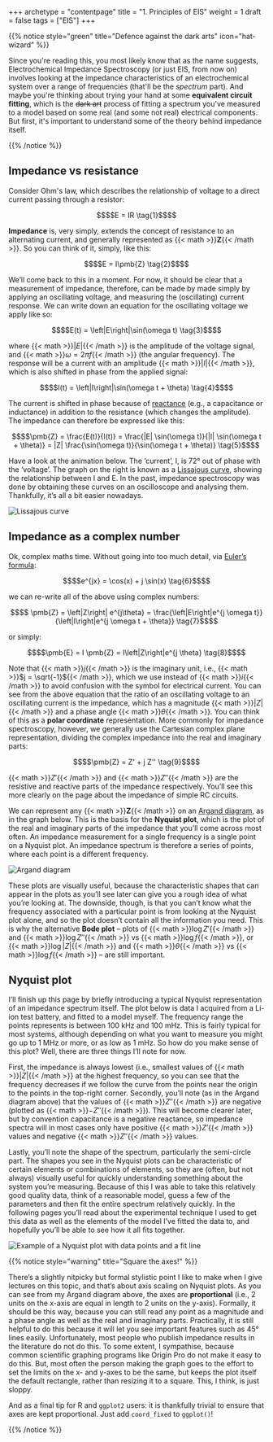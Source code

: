 +++
archetype = "contentpage"
title = "1. Principles of EIS"
weight = 1
draft = false
tags = ["EIS"]
+++

{{% notice style="green" title="Defence against the dark arts" icon="hat-wizard" %}}

Since you're reading this, you most likely know that as the name suggests, Electrochemical Impedance Spectroscopy (or just EIS, from now on) involves looking at the impedance characteristics of an electrochemical system over a range of frequencies (that'll be the *spectrum* part). And maybe you're thinking about trying your hand at some **equivalent circuit fitting**, which is the ~~dark art~~ process of fitting a spectrum you've measured to a model based on some real (and some not real) electrical components. But first, it's important to understand some of the theory behind impedance itself.

{{% /notice %}}

## Impedance vs resistance

Consider Ohm's law, which describes the relationship of voltage to a direct current passing through a resistor:

```math
$$E = IR \tag{1}$$
```

**Impedance** is, very simply, extends the concept of resistance to an alternating current, and generally represented as {{< math >}}$\pmb{Z}${{< /math >}}. So you can think of it, simply, like this:

```math
$$E = I\pmb{Z} \tag{2}$$
```

We’ll come back to this in a moment. For now, it should be clear that a measurement of impedance, therefore, can be made by made simply by applying an oscillating voltage, and measuring the (oscillating) current response. We can write down an equation for the oscillating voltage we apply like so:

```math
$$E(t) = \left|E\right|\sin(\omega t) \tag{3}$$
```

where {{< math >}}$\left|E\right|${{< /math >}} is the amplitude of the voltage signal, and {{< math >}}$\omega = 2 \pi f${{< /math >}} (the angular frequency). The response will be a current with an amplitude {{< math >}}$\left|I\right|${{< /math >}}, which is also shifted in phase from the applied signal:

```math
$$I(t) = \left|I\right|\sin(\omega t + \theta) \tag{4}$$
```

The current is shifted in phase because of [reactance](https://en.wikipedia.org/wiki/Electrical_reactance) (e.g., a capacitance or inductance) in addition to the resistance (which changes the amplitude). The impedance can therefore be expressed like this:

```math
$$\pmb{Z} = \frac{E(t)}{I(t)} = \frac{|E| \sin(\omega t)}{|I| \sin(\omega t + \theta)} = |Z| \frac{\sin(\omega t)}{\sin(\omega t + \theta)} \tag{5}$$
```

Have a look at the animation below. The ‘current’, I, is 72° out of phase with the ‘voltage’. The graph on the right is known as a [Lissajous curve](https://en.wikipedia.org/wiki/Lissajous_curve), showing the relationship between I and E. In the past, impedance spectroscopy was done by obtaining these curves on an oscilloscope and analysing them. Thankfully, it’s all a bit easier nowadays.

![Lissajous curve](/images/experimental-electrochemistry/eis/lissajous.gif?width=600px)

## Impedance as a complex number

Ok, complex maths time. Without going into too much detail, via [Euler’s formula](https://en.wikipedia.org/wiki/Euler%27s_formula):

```math
$$e^{jx} = \cos(x) + j \sin(x) \tag{6}$$
```

we can re-write all of the above using complex numbers:

```math
$$ \pmb{Z} = \left|Z\right| e^{j\theta} = \frac{\left|E\right|e^{j \omega t}}{\left|I\right|e^{j \omega t + \theta}} \tag{7}$$
```

or simply:

```math
$$\pmb{E} = I \pmb{Z} = I\left|Z\right|e^{j \theta} \tag{8}$$
```

Note that {{< math >}}$j${{< /math >}} is the imaginary unit, i.e., {{< math >}}$j = \sqrt{-1}${{< /math >}}, which we use instead of {{< math >}}$i${{< /math >}} to avoid confusion with the symbol for electrical current. You can see from the above equation that the ratio of an oscillating voltage to an oscillating current is the impedance, which has a magnitude {{< math >}}$|Z|${{< /math >}} and a phase angle {{< math >}}$\theta${{< /math >}}. You can think of this as a **polar coordinate** representation. More commonly for impedance spectroscopy, however, we generally use the Cartesian complex plane representation, dividing the complex impedance into the real and imaginary parts:

```math
$$\pmb{Z} = Z' + j Z'' \tag{9}$$
```

{{< math >}}$Z'${{< /math >}} and {{< math >}}$Z''${{< /math >}} are the resistive and reactive parts of the impedance respectively. You’ll see this more clearly on the page about the impedance of simple RC circuits.

We can represent any {{< math >}}$\pmb{Z}${{< /math >}} on an [Argand diagram](https://en.wikipedia.org/wiki/Complex_plane), as in the graph below. This is the basis for the **Nyquist plot**, which is the plot of the real and imaginary parts of the impedance that you’ll come across most often. An impedance measurement for a single frequency is a single point on a Nyquist plot. An impedance spectrum is therefore a series of points, where each point is a different frequency.

![Argand diagram](/images/experimental-electrochemistry/eis/argand.png?width=300px)

These plots are visually useful, because the characteristic shapes that can appear in the plots as you’ll see later can give you a rough idea of what you’re looking at. The downside, though, is that you can’t know what the frequency associated with a particular point is from looking at the Nyquist plot alone, and so the plot doesn’t contain all the information you need. This is why the alternative **Bode plot** – plots of {{< math >}}$\log Z'${{< /math >}} and {{< math >}}$\log Z''${{< /math >}} vs {{< math >}}$\log f${{< /math >}}, or {{< math >}}$\log |Z|${{< /math >}} and {{< math >}}$\theta${{< /math >}} vs {{< math >}}$\log f${{< /math >}} – are still important.

## Nyquist plot

I’ll finish up this page by briefly introducing a typical Nyquist representation of an impedance spectrum itself. The plot below is data I acquired from a Li-ion test battery, and fitted to a model myself. The frequency range the points represents is between 100 kHz and 100 mHz. This is fairly typical for most systems, although depending on what you want to measure you might go up to 1 MHz or more, or as low as 1 mHz. So how do you make sense of this plot? Well, there are three things I’ll note for now.

First, the impedance is always lowest (i.e., smallest values of {{< math >}}$|Z|${{< /math >}} at the highest frequency, so you can see that the frequency decreases if we follow the curve from the points near the origin to the points in the top-right corner. Secondly, you’ll note (as in the Argand diagram above) that the values of {{< math >}}$Z''${{< /math >}} are negative (plotted as {{< math >}}$-Z''${{< /math >}}). This will become clearer later, but by convention capacitance is a negative reactance, so impedance spectra will in most cases only have positive {{< math >}}$Z’${{< /math >}} values and negative {{< math >}}$Z''${{< /math >}} values.

Lastly, you’ll note the shape of the spectrum, particularly the semi-circle part. The shapes you see in the Nyquist plots can be characteristic of certain elements or combinations of elements, so they are (often, but not always) visually useful for quickly understanding something about the system you’re measuring. Because of this I was able to take this relatively good quality data, think of a reasonable model, guess a few of the parameters and then fit the entire spectrum relatively quickly. In the following pages you’ll read about the experimental technique I used to get this data as well as the elements of the model I’ve fitted the data to, and hopefully you’ll be able to see how it all fits together.

![Example of a Nyquist plot with data points and a fit line](/images/experimental-electrochemistry/eis/ISfit-larger.png?width=300px "Example of a Nyquist plot with data points and a fit line")

{{% notice style="warning" title="Square the axes!" %}}

There’s a slightly nitpicky but formal stylistic point I like to make when I give lectures on this topic, and that’s about axis scaling on Nyquist plots. As you can see from my Argand diagram above, the axes are **proportional** (i.e., 2 units on the x-axis are equal in length to 2 units on the y-axis). Formally, it should be this way, because you can still read any point as a magnitude and a phase angle as well as the real and imaginary parts. Practically, it is still helpful to do this because it will let you see important features such as 45° lines easily. Unfortunately, most people who publish impedance results in the literature do not do this. To some extent, I sympathise, because common scientific graphing programs like Origin Pro do not make it easy to do this. But, most often the person making the graph goes to the effort to set the limits on the x- and y-axes to be the same, but keeps the plot itself the default rectangle, rather than resizing it to a square. This, I think, is just sloppy.

And as a final tip for R and <code>ggplot2</code> users: it is thankfully trivial to ensure that axes are kept proportional. Just add <code>coord_fixed</code> to <code>ggplot()</code>!

{{% /notice %}}